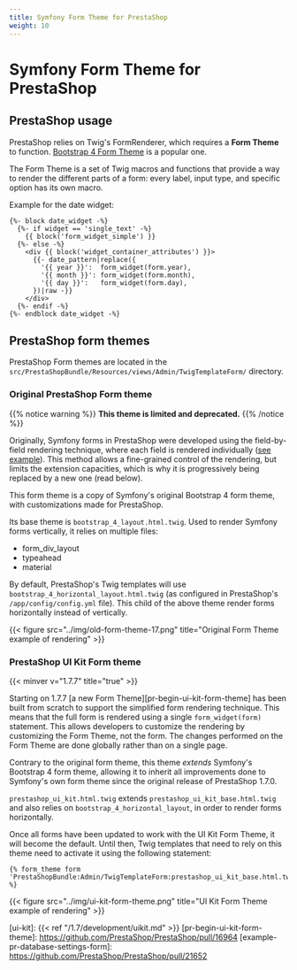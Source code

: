 ```yaml
---
title: Symfony Form Theme for PrestaShop
weight: 10
---
```


# Symfony Form Theme for PrestaShop

## PrestaShop usage

PrestaShop relies on Twig's FormRenderer, which requires a **Form Theme** to function. [Bootstrap 4 Form Theme][sf-bootstrap4-form-theme] is a popular one.

The Form Theme is a set of Twig macros and functions that provide a way to render the different parts of a form: every label, input type, and specific option has its own macro.

Example for the date widget:

```twig
{%- block date_widget -%}
  {%- if widget == 'single_text' -%}
    {{ block('form_widget_simple') }}
  {%- else -%}
    <div {{ block('widget_container_attributes') }}>
      {{- date_pattern|replace({
        '{{ year }}':  form_widget(form.year),
        '{{ month }}': form_widget(form.month),
        '{{ day }}':   form_widget(form.day),
      })|raw -}}
    </div>
  {%- endif -%}
{%- endblock date_widget -%}
```

## PrestaShop form themes

PrestaShop Form themes are located in the `src/PrestaShopBundle/Resources/views/Admin/TwigTemplateForm/` directory.

### Original PrestaShop Form theme

{{% notice warning %}}
**This theme is limited and deprecated.**
{{% /notice %}}

Originally, Symfony forms in PrestaShop were developed using the field-by-field rendering technique, where each field is rendered individually ([see example](https://github.com/PrestaShop/PrestaShop/blob/1.7.7.0/src/PrestaShopBundle/Resources/views/Admin/Configure/AdvancedParameters/Employee/Blocks/employee_options.html.twig)). This method allows a fine-grained control of the rendering, but limits the extension capacities, which is why
it is progressively being replaced by a new one (read below).

This form theme is a copy of Symfony's original Bootstrap 4 form theme, with customizations made for PrestaShop.

Its base theme is `bootstrap_4_layout.html.twig`. Used to render Symfony forms vertically, it relies on multiple files:

- form_div_layout
- typeahead
- material

By default, PrestaShop's Twig templates will use `bootstrap_4_horizontal_layout.html.twig` (as configured in PrestaShop's `/app/config/config.yml` file). This child of the above theme render forms horizontally instead of vertically.

{{< figure src="../img/old-form-theme-17.png" title="Original Form Theme example of rendering" >}}

### PrestaShop UI Kit Form theme
{{< minver v="1.7.7" title="true" >}}

Starting on 1.7.7 [a new Form Theme][pr-begin-ui-kit-form-theme] has been built from scratch to support the simplified form rendering technique. This means that the full form is rendered using a single `form_widget(form)` statement. This allows developers to customize the rendering by customizing the Form Theme, not the form. The changes performed on the Form Theme are done globally rather than on a single page.

Contrary to the original form theme, this theme _extends_ Symfony's Bootstrap 4 form theme, allowing it to inherit all improvements done to Symfony's own form theme since the original release of PrestaShop 1.7.0.

`prestashop_ui_kit.html.twig` extends `prestashop_ui_kit_base.html.twig` and also relies on `bootstrap_4_horizontal_layout`, in order to render forms horizontally.

Once all forms have been updated to work with the UI Kit Form Theme, it will become the default. Until then, Twig templates that need to rely on this theme need to activate it using the following statement:

```
{% form_theme form 'PrestaShopBundle:Admin/TwigTemplateForm:prestashop_ui_kit_base.html.twig' %}
```

{{< figure src="../img/ui-kit-form-theme.png" title="UI Kit Form Theme example of rendering" >}}



[sf-bootstrap4-form-theme]: https://symfony.com/doc/3.4/form/bootstrap4.html
[ui-kit]: {{< ref "/1.7/development/uikit.md" >}}
[pr-begin-ui-kit-form-theme]: https://github.com/PrestaShop/PrestaShop/pull/16964
[example-pr-database-settings-form]: https://github.com/PrestaShop/PrestaShop/pull/21652
